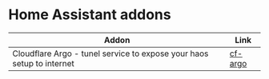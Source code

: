 # Home Assistant addons

| Addon | Link |
| --- | --- |
| Cloudflare Argo - tunel service to expose your haos setup to internet | [cf-argo](cf-argo) |